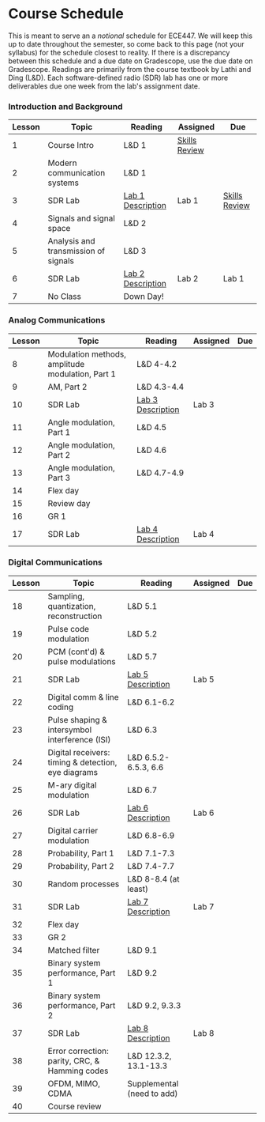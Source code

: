 # Course Schedule

This is meant to serve an a _notional_ schedule for ECE447. We will keep this up to date throughout the semester, so come back to this page (not your syllabus) for the schedule closest to reality. If there is a discrepancy between this schedule and a due date on Gradescope, use the due date on Gradescope. Readings are primarily from the course textbook by Lathi and Ding (L&D). Each software-defined radio (SDR) lab has one or more deliverables due one week from the lab's assignment date.

 ### Introduction and Background  
| Lesson | Topic | Reading | Assigned | Due |
|----------|----------|----------|----------|----------|
| 1 | Course Intro | L&D 1 | [Skills Review](_static/Skills_Review.pdf) |  |
| 2 | Modern communication systems | L&D 1 |  |  |
| 3 | SDR Lab | [Lab 1 Description](labs/Lab1) |  Lab 1  | [Skills Review](_static/Skills_Review.pdf) |
| 4 | Signals and signal space | L&D 2 |    |  |
| 5 | Analysis and transmission of signals | L&D 3 |    |  |
| 6 | SDR Lab | [Lab 2 Description](labs/Lab2) |  Lab 2  | Lab 1 |
| 7 | No Class | Down Day! |  |  |

### Analog Communications
| Lesson | Topic | Reading | Assigned | Due |
|----------|----------|----------|----------|----------|
| 8 | Modulation methods, amplitude modulation, Part 1 | L&D 4-4.2 |  |  |
| 9 | AM, Part 2 | L&D 4.3-4.4 |  |  |
| 10 | SDR Lab | [Lab 3 Description](labs/Lab3) |  Lab 3  |  |
| 11 | Angle modulation, Part 1 | L&D 4.5 |  |  |
| 12 | Angle modulation, Part 2 | L&D 4.6 |  |  |
| 13 | Angle modulation, Part 3 | L&D 4.7-4.9 |  |  |
| 14 | Flex day |  |  |  |
| 15 | Review day |  |  |  |
| 16 | GR 1 |  |  |  |
| 17 | SDR Lab | [Lab 4 Description](labs/Lab4) |  Lab 4  |  |

### Digital Communications
| Lesson | Topic | Reading | Assigned | Due |
|----------|----------|----------|----------|----------|
| 18 | Sampling, quantization, reconstruction | L&D 5.1 |  |  |
| 19 | Pulse code modulation | L&D 5.2 |  |  |
| 20 | PCM (cont'd) & pulse modulations | L&D 5.7 |  |  |
| 21 | SDR Lab | [Lab 5 Description](labs/Lab5) |  Lab 5  |  |
| 22 | Digital comm & line coding | L&D 6.1-6.2 |  |  |
| 23 | Pulse shaping & intersymbol interference (ISI) | L&D 6.3 |  |  |
| 24 | Digital receivers: timing & detection, eye diagrams | L&D 6.5.2-6.5.3, 6.6 | | |
| 25 | M-ary digital modulation | L&D 6.7 |  |  |
| 26 | SDR Lab | [Lab 6 Description](labs/Lab6) |  Lab 6  |  |
| 27 | Digital carrier modulation | L&D 6.8-6.9 |  |  |
| 28 | Probability, Part 1 | L&D 7.1-7.3 |  |  |
| 29 | Probability, Part 2 | L&D 7.4-7.7 |  |  |
| 30 | Random processes | L&D 8-8.4 (at least) |  |  |
| 31 | SDR Lab | [Lab 7 Description](labs/Lab7) |  Lab 7  |  |
| 32 | Flex day |  |  |  |
| 33 | GR 2 |  |  |  |
| 34 | Matched filter | L&D 9.1 |  |  |
| 35 | Binary system performance, Part 1 | L&D 9.2 |  |  |
| 36 | Binary system performance, Part 2 | L&D 9.2, 9.3.3 |  |  |  |
| 37 | SDR Lab | [Lab 8 Description](labs/Lab8) |  Lab 8  |  |
| 38 | Error correction: parity, CRC, & Hamming codes | L&D 12.3.2, 13.1-13.3 |  |  |
| 39 | OFDM, MIMO, CDMA | Supplemental (need to add) |  |  |
| 40 | Course review |  |  |  |
